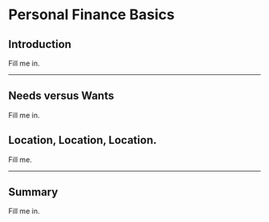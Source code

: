 # Personal Finance Basics

## Introduction
Fill me in.

---

## Needs versus Wants
Fill me in.

## Location, Location, Location.
Fill me.

---

## Summary
Fill me in.
